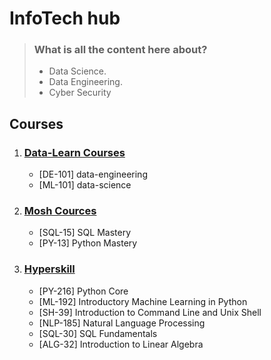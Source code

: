 # InfoTech hub
> ### What is all the content here about?
> - Data Science.
> - Data Engineering.
> - Cyber Security
## Courses
1. ### [Data-Learn Courses](https://github.com/Yuriy-Garev/InfoTech/blob/main/Data-Learn/Overview.md) 
    - [DE-101] data-engineering
    - [ML-101] data-science
2. ### [Mosh Cources](https://github.com/Yuriy-Garev/InfoTech/blob/main/Mosh/Overview.md) 
    - [SQL-15] SQL Mastery
    - [PY-13] Python Mastery
3. ### [Hyperskill](https://github.com/Yuriy-Garev/DataTech/blob/main/Hyperskill/Overview.md)
    - [PY-216] Python Core
    - [ML-192] Introductory Machine Learning in Python
    - [SH-39] Introduction to Command Line and Unix Shell
    - [NLP-185] Natural Language Processing
    - [SQL-30] SQL Fundamentals
    - [ALG-32] Introduction to Linear Algebra
